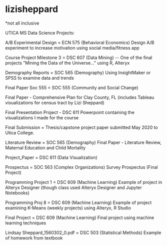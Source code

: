 # lizisheppard

*not all inclusive

UTICA MS Data Science Projects: 

A/B Experimental Design = ECN 575 (Behavioral Economics) Design A/B experiment to increase motivation using social media/fitness app

Course Project Milestone 3 = DSC 607 (Data Mining) -- One of the final projects "Mining the Data of the Universe..." using R, Alteryx

Demography Reports = SOC 565 (Demography) Using InsightMaker or SPSS to examine data and trends

Final Paper Soc 555 = SOC 555 (Community and Social Change) 

Final Paper - Comprehensive Plan for Clay County, FL (includes Tableau visualizations for census tract by Lizi Sheppard)

Final Presentation Project - DSC 611 Powerpoint containing the visualizations I made for the course

Final Submission = Thesis/capstone project paper submitted May 2020 to Utica College.

Literature Review = SOC 565 (Demography) Final Paper - Literature Review, Maternal Education and Child Mortality

Project_Paper = DSC 611 (Data Visualization) 

Prospectus = SOC 563 (Complex Organizations) Survey Prospectus (Final Project)

Programming Project 1 = DSC 609 (Machine Learning) Example of project in Alteryx Designer (though class used Alteryx Designer and Jupyter Notebooks) 

Programming Proj 8 = DSC 609 (Machine Learning) Example of project examining K-Means (weekly projects) using Alteryx, R Studio

Final Project = DSC 609 (Machine Learning) Final project using machine learning techniques 

Lindsay Sheppard_1560302_0.pdf = DSC 503 (Statistical Methods) Example of homework from textbook

